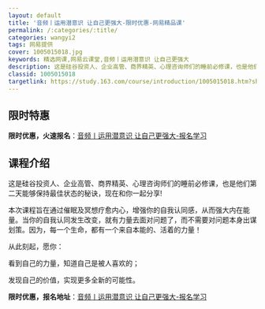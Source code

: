 ```yaml
---
layout: default
title: '音频丨运用潜意识 让自己更强大-限时优惠-网易精品课'
permalink: /:categories/:title/
categories: wangyi2
tags: 网易提供
cover: 1005015018.jpg
keywords: 精选网课,网易云课堂,音频丨运用潜意识 让自己更强大
description: 这是硅谷投资人、企业高管、商界精英、心理咨询师们的睡前必修课，也是他们第二天能够保持最佳状态的秘诀，现在和你一起分享!本
classid: 1005015018
targetlink: https://study.163.com/course/introduction/1005015018.htm?share=1&shareId=1025206652&utm_campaign=share&utm_medium=iphoneShare&utm_source=&utm_u=1025206652
---
```


## 限时特惠

**限时优惠，火速报名**：[音频丨运用潜意识 让自己更强大-报名学习](https://study.163.com/course/introduction/1005015018.htm?share=1&shareId=1025206652&utm_campaign=share&utm_medium=iphoneShare&utm_source=&utm_u=1025206652)

## 课程介绍

这是硅谷投资人、企业高管、商界精英、心理咨询师们的睡前必修课，也是他们第二天能够保持最佳状态的秘诀，现在和你一起分享!



本次课程旨在通过催眠及冥想疗愈内心，增强你的自我认同感，从而强大内在能量。当你的自我认同发生改变，就有力量去面对问题了，而不需要对问题本身出谋划策。因为，每一个生命，都有一个来自本能的、活着的力量！



从此刻起，愿你：

看到自己的力量，知道自己是被人喜欢的；

发现自己的价值，实现更多全新的可能性。

**限时优惠，报名地址**：[音频丨运用潜意识 让自己更强大-报名学习](https://study.163.com/course/introduction/1005015018.htm?share=1&shareId=1025206652&utm_campaign=share&utm_medium=iphoneShare&utm_source=&utm_u=1025206652)

